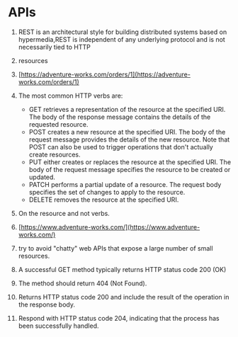 # APIs

1. REST is an architectural style for building distributed systems based on hypermedia,REST is independent of any underlying protocol and is not necessarily tied to HTTP

2. resources

3. [https://adventure-works.com/orders/1](https://adventure-works.com/orders/1)

4. The most common HTTP verbs are:
   * GET retrieves a representation of the resource at the specified URI. The body of the response message contains the details of the requested resource.
   * POST creates a new resource at the specified URI. The body of the request message provides the details of the new resource. Note that POST can also be used to trigger operations that don't actually create resources.
   * PUT either creates or replaces the resource at the specified URI. The body of the request message specifies the resource to be created or updated.
   * PATCH performs a partial update of a resource. The request body specifies the set of changes to apply to the resource.
   * DELETE removes the resource at the specified URI.

5. On the resource and not verbs.

6. [https://www.adventure-works.com/](https://www.adventure-works.com/)

7. try to avoid "chatty" web APIs that expose a large number of small resources.

8. A successful GET method typically returns HTTP status code 200 (OK)

9. The method should return 404 (Not Found).

10. Returns HTTP status code 200 and include the result of the operation in the response body.

11. Respond with HTTP status code 204, indicating that the process has been successfully handled.
